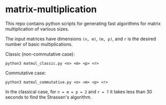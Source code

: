 # matrix-multiplication

This repo contains python scripts for generating fast algorithms for matrix multiplication of various sizes.

The input matrices have dimensions `(n, m)`, `(m, p)`, and `r` is the desired number of basic multiplications.

Classic (non-commutative case):
```
python3 matmul_classic.py <n> <m> <p> <r>
```

Commutative case:
```
python3 matmul_commutative.py <n> <m> <p> <r>
```

In the classical case, for `n = m = p = 2` and `r = 7` it takes less than 30 seconds to find the Strassen's algorithm.
